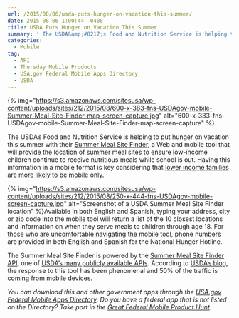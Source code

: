 ```yaml
---
url: /2015/08/06/usda-puts-hunger-on-vacation-this-summer/
date: 2015-08-06 1:00:44 -0400
title: USDA Puts Hunger on Vacation This Summer
summary: ' The USDA&amp;#8217;s Food and Nutrition Service is helping to put hunger on vacation this summer with their Summer Meal Site Finder, a Web and mobile tool that will provide the location of summer meal sites to ensure low-income children continue to receive nutritious meals while school is out. Having this information'
categories:
  - Mobile
tag:
  - API
  - Thursday Mobile Products
  - USA.gov Federal Mobile Apps Directory
  - USDA
---
```


{% img="https://s3.amazonaws.com/sitesusa/wp-content/uploads/sites/212/2015/08/600-x-383-fns-USDAgov-mobile-Summer-Meal-Site-Finder-map-screen-capture.jpg" alt="600-x-383-fns-USDAgov-mobile-Summer-Meal-Site-Finder-map-screen-capture" %}

The USDA&#8217;s Food and Nutrition Service is helping to put hunger on vacation this summer with their [Summer Meal Site Finder](http://www.fns.usda.gov/summerfoodrocks), a Web and mobile tool that will provide the location of summer meal sites to ensure low-income children continue to receive nutritious meals while school is out. Having this information in a mobile format is key considering that [lower income families are more likely to be mobile only](https://www.WHATEVER/2015/04/07/trends-on-tuesday-40-of-americans-use-smartphones-to-find-government-information/).

{% img="https://s3.amazonaws.com/sitesusa/wp-content/uploads/sites/212/2015/08/250-x-444-fns-USDAgov-mobile-screen-capture.jpg" alt="Screenshot of a USDA Summer Meal Site Finder location" %}Available in both English and Spanish, typing your address, city or zip code into the mobile tool will return a list of the 10 closest locations and information on when they serve meals to children through age 18. For those who are uncomfortable navigating the mobile tool, phone numbers are provided in both English and Spanish for the National Hunger Hotline.

The Summer Meal Site Finder is powered by the [Summer Meal Site Finder API](http://www.fns.usda.gov/sfsp/map-tools), one of [USDA&#8217;s many publicly available APIs](https://www.WHATEVER/2015/02/25/the-api-briefing-harvesting-the-usdas-rich-bounty-of-open-data-sets-for-apis/). According to [USDA’s blog](http://blogs.usda.gov/2015/07/01/new-web-application-helps-families-find-summer-meals-in-their-communities/), the response to this tool has been phenomenal and 50% of the traffic is coming from mobile devices.

_You can download this and other government apps through the_ [_USA.gov Federal Mobile Apps Directory_](https://www.usa.gov/mobile-apps)_. Do you have a federal app that is not listed on the Directory? Take part in the_ [_Great Federal Mobile Product Hunt_](https://www.WHATEVER/2015/05/21/start-sleuthing-with-the-great-federal-mobile-product-hunt/)_._